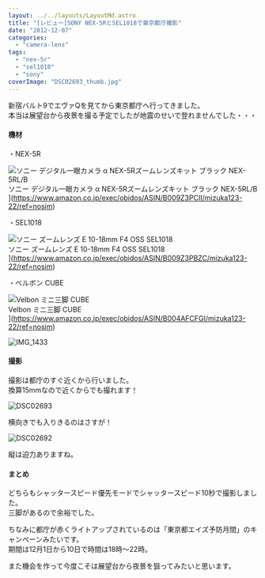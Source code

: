 ```yaml
---
layout: ../../layouts/LayoutMd.astro
title: "[レビュー]SONY NEX-5RとSEL1018で東京都庁撮影"
date: "2012-12-07"
categories: 
  - "camera-lens"
tags: 
  - "nex-5r"
  - "sel1018"
  - "sony"
coverImage: "DSC02693_thumb.jpg"
---
```


新宿バルト9でエヴァQを見てから東京都庁へ行ってきました。  
本当は展望台から夜景を撮る予定でしたが地震のせいで登れませんでした・・・

#### 機材

・NEX-5R

![ソニー デジタル一眼カメラ α NEX-5Rズームレンズキット ブラック NEX-5RL/B](/archive/images/41Ihx2NlCKL._SL160_.jpg)  
ソニー デジタル一眼カメラ α NEX-5Rズームレンズキット ブラック NEX-5RL/B  
](https://www.amazon.co.jp/exec/obidos/ASIN/B009Z3PCII/mizuka123-22/ref=nosim)

  
・SEL1018

![ソニー ズームレンズ E 10-18mm F4 OSS SEL1018](/archive/images/31C%2BEiE2-%2BL._SL160_.jpg)  
ソニー ズームレンズ E 10-18mm F4 OSS SEL1018  
](https://www.amazon.co.jp/exec/obidos/ASIN/B009Z3PBZC/mizuka123-22/ref=nosim)

  
・ベルボン CUBE

![Velbon ミニ三脚 CUBE](/archive/images/41AlUOyDNOL._SL160_.jpg)  
Velbon ミニ三脚 CUBE  
](https://www.amazon.co.jp/exec/obidos/ASIN/B004AFCFGI/mizuka123-22/ref=nosim)

![IMG_1433](/archive/images/IMG_1433_thumb.jpg "IMG_1433")


#### 撮影

撮影は都庁のすぐ近くから行いました。  
換算15mmなので近くからでも撮れます！

![DSC02693](/archive/images/DSC02693_thumb.jpg "DSC02693")


横向きでも入りきるのはさすが！

![DSC02692](/archive/images/DSC02692_thumb.jpg "DSC02692")


縦は迫力ありますね。

#### まとめ

どちらもシャッタースピード優先モードでシャッタースピード10秒で撮影しました。  
三脚があるので余裕でした。

ちなみに都庁が赤くライトアップされているのは「東京都エイズ予防月間」のキャンペーンみたいです。  
期間は12月1日から10日で時間は18時～22時。

また機会を作って今度こそは展望台から夜景を狙ってみたいと思います。
